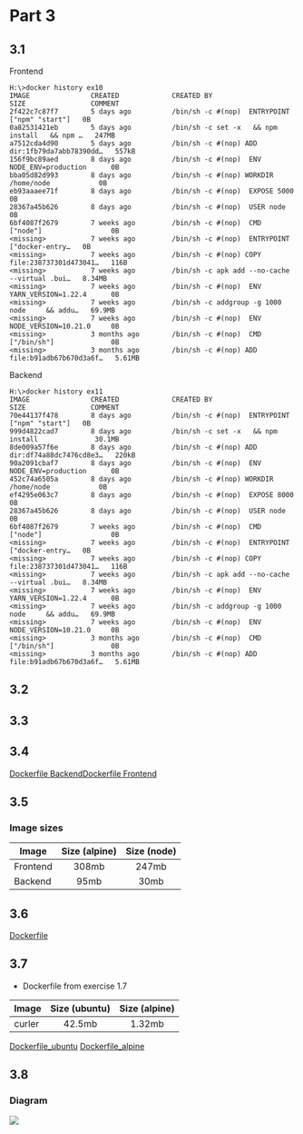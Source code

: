 # Part 3
## 3.1

Frontend
```
H:\>docker history ex10
IMAGE               CREATED             CREATED BY                                      SIZE                COMMENT
2f422c7c87f7        5 days ago          /bin/sh -c #(nop)  ENTRYPOINT ["npm" "start"]   0B
0a82531421eb        5 days ago          /bin/sh -c set -x   && npm install   && npm …   247MB
a7512cda4d90        5 days ago          /bin/sh -c #(nop) ADD dir:1fb79da7abb78390dd…   557kB
156f9bc89aed        8 days ago          /bin/sh -c #(nop)  ENV NODE_ENV=production      0B
bba05d82d993        8 days ago          /bin/sh -c #(nop) WORKDIR /home/node            0B
eb93aaaee71f        8 days ago          /bin/sh -c #(nop)  EXPOSE 5000                  0B
28367a45b626        8 days ago          /bin/sh -c #(nop)  USER node                    0B
6bf4087f2679        7 weeks ago         /bin/sh -c #(nop)  CMD ["node"]                 0B
<missing>           7 weeks ago         /bin/sh -c #(nop)  ENTRYPOINT ["docker-entry…   0B
<missing>           7 weeks ago         /bin/sh -c #(nop) COPY file:238737301d473041…   116B
<missing>           7 weeks ago         /bin/sh -c apk add --no-cache --virtual .bui…   8.34MB
<missing>           7 weeks ago         /bin/sh -c #(nop)  ENV YARN_VERSION=1.22.4      0B
<missing>           7 weeks ago         /bin/sh -c addgroup -g 1000 node     && addu…   69.9MB
<missing>           7 weeks ago         /bin/sh -c #(nop)  ENV NODE_VERSION=10.21.0     0B
<missing>           3 months ago        /bin/sh -c #(nop)  CMD ["/bin/sh"]              0B
<missing>           3 months ago        /bin/sh -c #(nop) ADD file:b91adb67b670d3a6f…   5.61MB
```
Backend

```
H:\>docker history ex11
IMAGE               CREATED             CREATED BY                                      SIZE                COMMENT
70e44137f478        8 days ago          /bin/sh -c #(nop)  ENTRYPOINT ["npm" "start"]   0B
999d4822cad7        8 days ago          /bin/sh -c set -x   && npm install              30.1MB
8de009a57f6e        8 days ago          /bin/sh -c #(nop) ADD dir:df74a88dc7476cd8e3…   220kB
90a2091cbaf7        8 days ago          /bin/sh -c #(nop)  ENV NODE_ENV=production      0B
452c74a6505a        8 days ago          /bin/sh -c #(nop) WORKDIR /home/node            0B
ef4295e063c7        8 days ago          /bin/sh -c #(nop)  EXPOSE 8000                  0B
28367a45b626        8 days ago          /bin/sh -c #(nop)  USER node                    0B
6bf4087f2679        7 weeks ago         /bin/sh -c #(nop)  CMD ["node"]                 0B
<missing>           7 weeks ago         /bin/sh -c #(nop)  ENTRYPOINT ["docker-entry…   0B
<missing>           7 weeks ago         /bin/sh -c #(nop) COPY file:238737301d473041…   116B
<missing>           7 weeks ago         /bin/sh -c apk add --no-cache --virtual .bui…   8.34MB
<missing>           7 weeks ago         /bin/sh -c #(nop)  ENV YARN_VERSION=1.22.4      0B
<missing>           7 weeks ago         /bin/sh -c addgroup -g 1000 node     && addu…   69.9MB
<missing>           7 weeks ago         /bin/sh -c #(nop)  ENV NODE_VERSION=10.21.0     0B
<missing>           3 months ago        /bin/sh -c #(nop)  CMD ["/bin/sh"]              0B
<missing>           3 months ago        /bin/sh -c #(nop) ADD file:b91adb67b670d3a6f…   5.61MB
```
## 3.2

## 3.3

## 3.4
[Dockerfile Backend](https://github.com/Paddy3108/Training/blob/training/docker/DevOps%20with%20Docker%202020/Part_3/4/Dockerfile_backend)[Dockerfile Frontend](https://github.com/Paddy3108/Training/blob/training/docker/DevOps%20with%20Docker%202020/Part_3/4/Dockerfile_frontend)

## 3.5

### Image sizes
| Image | Size (alpine) | Size (node) | 
| ------| :--------------:| :-----------:|
| Frontend | 308mb | 247mb|
| Backend | 95mb | 30mb|

## 3.6
[Dockerfile](https://github.com/Paddy3108/Training/blob/training/docker/DevOps%20with%20Docker%202020/Part_3/6/Dockerfile)

## 3.7
* Dockerfile from exercise 1.7

| Image | Size (ubuntu) | Size (alpine) | 
| ------| :--------------:| :-----------:|
| curler | 42.5mb | 1.32mb|

[Dockerfile_ubuntu](https://github.com/Paddy3108/Training/blob/training/docker/DevOps%20with%20Docker%202020/Part_1/Dockerfile7) [Dockerfile_alpine](https://github.com/Paddy3108/Training/blob/training/docker/DevOps%20with%20Docker%202020/Part_3/7/Dockerfile37)

## 3.8
### Diagram
<image src="8/Kubernetes.png"/>